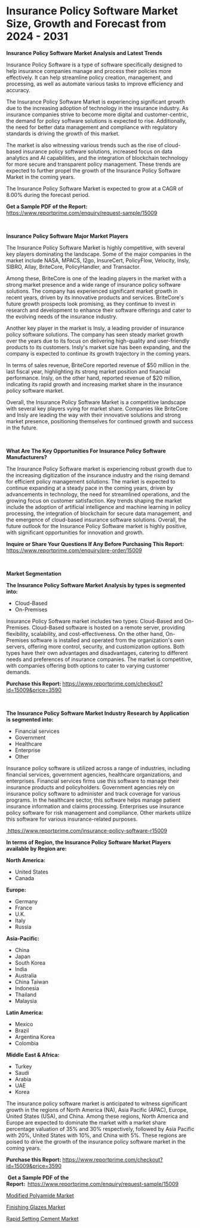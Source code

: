 <p><h1>Insurance Policy Software Market Size, Growth and Forecast from 2024 - 2031</h1></p><p><strong>Insurance Policy Software Market Analysis and Latest Trends</strong></p>
<p><p>Insurance Policy Software is a type of software specifically designed to help insurance companies manage and process their policies more effectively. It can help streamline policy creation, management, and processing, as well as automate various tasks to improve efficiency and accuracy.</p><p>The Insurance Policy Software Market is experiencing significant growth due to the increasing adoption of technology in the insurance industry. As insurance companies strive to become more digital and customer-centric, the demand for policy software solutions is expected to rise. Additionally, the need for better data management and compliance with regulatory standards is driving the growth of this market.</p><p>The market is also witnessing various trends such as the rise of cloud-based insurance policy software solutions, increased focus on data analytics and AI capabilities, and the integration of blockchain technology for more secure and transparent policy management. These trends are expected to further propel the growth of the Insurance Policy Software Market in the coming years.</p><p>The Insurance Policy Software Market is expected to grow at a CAGR of 8.00% during the forecast period.</p></p>
<p><strong>Get a Sample PDF of the Report:&nbsp;</strong> <a href="https://www.reportprime.com/enquiry/request-sample/15009">https://www.reportprime.com/enquiry/request-sample/15009</a></p>
<p>&nbsp;</p>
<p><strong>Insurance Policy Software Major Market Players</strong></p>
<p><p>The Insurance Policy Software Market is highly competitive, with several key players dominating the landscape. Some of the major companies in the market include NASA, MPACS, I2go, InsureCert, PolicyFlow, Velocity, Insly, SIBRO, Allay, BriteCore, PolicyHandler, and Transactor.</p><p>Among these, BriteCore is one of the leading players in the market with a strong market presence and a wide range of insurance policy software solutions. The company has experienced significant market growth in recent years, driven by its innovative products and services. BriteCore's future growth prospects look promising, as they continue to invest in research and development to enhance their software offerings and cater to the evolving needs of the insurance industry.</p><p>Another key player in the market is Insly, a leading provider of insurance policy software solutions. The company has seen steady market growth over the years due to its focus on delivering high-quality and user-friendly products to its customers. Insly's market size has been expanding, and the company is expected to continue its growth trajectory in the coming years.</p><p>In terms of sales revenue, BriteCore reported revenue of $50 million in the last fiscal year, highlighting its strong market position and financial performance. Insly, on the other hand, reported revenue of $20 million, indicating its rapid growth and increasing market share in the insurance policy software market.</p><p>Overall, the Insurance Policy Software Market is a competitive landscape with several key players vying for market share. Companies like BriteCore and Insly are leading the way with their innovative solutions and strong market presence, positioning themselves for continued growth and success in the future.</p></p>
<p>&nbsp;</p>
<p><strong>What Are The Key Opportunities For Insurance Policy Software Manufacturers?</strong></p>
<p><p>The Insurance Policy Software market is experiencing robust growth due to the increasing digitization of the insurance industry and the rising demand for efficient policy management solutions. The market is expected to continue expanding at a steady pace in the coming years, driven by advancements in technology, the need for streamlined operations, and the growing focus on customer satisfaction. Key trends shaping the market include the adoption of artificial intelligence and machine learning in policy processing, the integration of blockchain for secure data management, and the emergence of cloud-based insurance software solutions. Overall, the future outlook for the Insurance Policy Software market is highly positive, with significant opportunities for innovation and growth.</p></p>
<p><strong>Inquire or Share Your Questions If Any Before Purchasing This Report:</strong> <a href="https://www.reportprime.com/enquiry/pre-order/15009">https://www.reportprime.com/enquiry/pre-order/15009</a></p>
<p>&nbsp;</p>
<p><strong>Market Segmentation</strong></p>
<p><strong>The Insurance Policy Software Market Analysis by types is segmented into:</strong></p>
<p><ul><li>Cloud-Based</li><li>On-Premises</li></ul></p>
<p><p>Insurance Policy Software market includes two types: Cloud-Based and On-Premises. Cloud-Based software is hosted on a remote server, providing flexibility, scalability, and cost-effectiveness. On the other hand, On-Premises software is installed and operated from the organization's own servers, offering more control, security, and customization options. Both types have their own advantages and disadvantages, catering to different needs and preferences of insurance companies. The market is competitive, with companies offering both options to cater to varying customer demands.</p></p>
<p><strong>Purchase this Report:&nbsp;</strong><a href="https://www.reportprime.com/checkout?id=15009&price=3590">https://www.reportprime.com/checkout?id=15009&price=3590</a></p>
<p>&nbsp;</p>
<p><strong>The Insurance Policy Software Market Industry Research by Application is segmented into:</strong></p>
<p><ul><li>Financial services</li><li>Government</li><li>Healthcare</li><li>Enterprise</li><li>Other</li></ul></p>
<p><p>Insurance policy software is utilized across a range of industries, including financial services, government agencies, healthcare organizations, and enterprises. Financial services firms use this software to manage their insurance products and policyholders. Government agencies rely on insurance policy software to administer and track coverage for various programs. In the healthcare sector, this software helps manage patient insurance information and claims processing. Enterprises use insurance policy software for risk management and compliance. Other markets utilize this software for various insurance-related purposes.</p></p>
<p><a href="https://www.reportprime.com/insurance-policy-software-r15009">&nbsp;https://www.reportprime.com/insurance-policy-software-r15009</a></p>
<p><strong>In terms of Region, the Insurance Policy Software Market Players available by Region are:</strong></p>
<p>
    <p> <strong> North America: </strong>
        <ul>
            <li>United States</li>
            <li>Canada</li>
        </ul>
        </p> 
    <p> <strong> Europe: </strong>
        <ul>
            <li>Germany</li>
            <li>France</li>
            <li>U.K.</li>
            <li>Italy</li>
            <li>Russia</li>
        </ul>
        </p> 
    <p> <strong> Asia-Pacific: </strong>
        <ul>
            <li>China</li>
            <li>Japan</li>
            <li>South Korea</li>
            <li>India</li>
            <li>Australia</li>
            <li>China Taiwan</li>
            <li>Indonesia</li>
            <li>Thailand</li>
            <li>Malaysia</li>
        </ul>
        </p> 
    <p> <strong> Latin America: </strong>
        <ul>
            <li>Mexico</li>
            <li>Brazil</li>
            <li>Argentina Korea</li>
            <li>Colombia</li>
        </ul>
        </p> 
    <p> <strong> Middle East & Africa: </strong>
        <ul>
            <li>Turkey</li>
            <li>Saudi</li>
            <li>Arabia</li>
            <li>UAE</li>
            <li>Korea</li>
        </ul>
    </p>
    </p>
<p><p>The insurance policy software market is anticipated to witness significant growth in the regions of North America (NA), Asia Pacific (APAC), Europe, United States (USA), and China. Among these regions, North America and Europe are expected to dominate the market with a market share percentage valuation of 35% and 30% respectively, followed by Asia Pacific with 20%, United States with 10%, and China with 5%. These regions are poised to drive the growth of the insurance policy software market in the coming years.</p></p>
<p><strong>Purchase this Report: </strong><a href="https://www.reportprime.com/checkout?id=15009&price=3590">https://www.reportprime.com/checkout?id=15009&price=3590</a></p>
<p>&nbsp;<strong>Get a Sample PDF of the Report:&nbsp;&nbsp;</strong><a href="https://www.reportprime.com/enquiry/request-sample/15009">https://www.reportprime.com/enquiry/request-sample/15009</a></p>
<p><strong></strong></p>
<p><p><a href="https://www.linkedin.com/pulse/modified-polyamide-market-dynamics-2024-2031-also-its-trends-uuczf?trackingId=d9PcQe77OxkU4Fs1ARADfg%3D%3D">Modified Polyamide Market</a></p><p><a href="https://www.linkedin.com/pulse/finishing-glazes-market-analysis-examines-its-scope-growth-f9sof?trackingId=RXMlXdusZ6ELydUJWl644A%3D%3D">Finishing Glazes Market</a></p><p><a href="https://www.linkedin.com/pulse/decoding-rapid-setting-cement-market-deep-dive-latest-trends-igeaf?trackingId=d5RX9tqL%2BbBd17qsM%2FyDUw%3D%3D">Rapid Setting Cement Market</a></p></p>